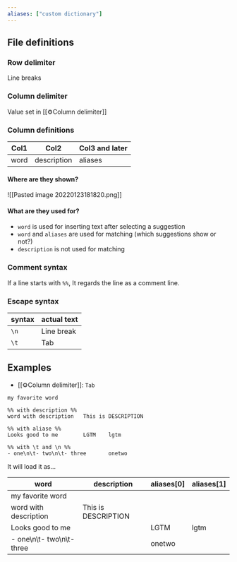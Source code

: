```yaml
---
aliases: ["custom dictionary"]
---
```


## File definitions

### Row delimiter

Line breaks

### Column delimiter

Value set in [[⚙️Column delimiter]]

### Column definitions

| Col1 | Col2        | Col3 and later |
| ---- | ----------- | -------------- |
| word | description | aliases        |

#### Where are they shown?

![[Pasted image 20220123181820.png]]

#### What are they used for?

- `word`  is used for inserting text after selecting a suggestion
- `word` and `aliases`  are used for matching (which suggestions show or not?)
- `description` is not used for matching

### Comment syntax

If a line starts with `%%`, It regards the line as a comment line.

### Escape syntax

| syntax | actual text |
| ------ | ----------- |
| `\n`   | Line break  |
| `\t`   | Tab         | 

## Examples

- [[⚙️Column delimiter]]: `Tab`

```
my favorite word

%% with description %%
word with description	This is DESCRIPTION

%% with aliase %%
Looks good to me		LGTM	lgtm

%% with \t and \n %%
- one\n\t- two\n\t- three		onetwo
```

It will load it as...

| word                      | description         | aliases[0] | aliases[1] |
| ------------------------- | ------------------- | ---------- | ---------- |
| my favorite word          |                     |            |            |
| word with description     | This is DESCRIPTION |            |            |
| Looks good to me          |                     | LGTM       | lgtm       |
| - one\n\t- two\n\t- three |                     | onetwo     |            |
